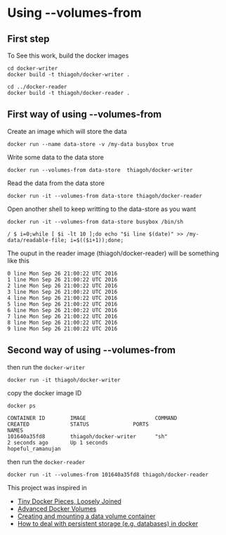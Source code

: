 # Using --volumes-from

## First step

To See this work, build the docker images

```shell
cd docker-writer
docker build -t thiagoh/docker-writer .

cd ../docker-reader
docker build -t thiagoh/docker-reader .
```

## First way of using --volumes-from

Create an image which will store the data

```shell
docker run --name data-store -v /my-data busybox true
```
Write some data to the data store

```shell
docker run --volumes-from data-store  thiagoh/docker-writer
```
Read the data from the data store

```shell
docker run -it --volumes-from data-store thiagoh/docker-reader
```
Open another shell to keep writting to the data-store as you want
```shell
docker run -it --volumes-from data-store busybox /bin/sh

/ $ i=0;while [ $i -lt 10 ];do echo "$i line $(date)" >> /my-data/readable-file; i=$(($i+1));done;
```

The ouput in the reader image (thiagoh/docker-reader) will be something like this
```shell
0 line Mon Sep 26 21:00:22 UTC 2016
1 line Mon Sep 26 21:00:22 UTC 2016
2 line Mon Sep 26 21:00:22 UTC 2016
3 line Mon Sep 26 21:00:22 UTC 2016
4 line Mon Sep 26 21:00:22 UTC 2016
5 line Mon Sep 26 21:00:22 UTC 2016
6 line Mon Sep 26 21:00:22 UTC 2016
7 line Mon Sep 26 21:00:22 UTC 2016
8 line Mon Sep 26 21:00:22 UTC 2016
9 line Mon Sep 26 21:00:22 UTC 2016
```

## Second way of using --volumes-from

then run the `docker-writer`

```shell
docker run -it thiagoh/docker-writer
```

copy the docker image ID

```shell
docker ps 

CONTAINER ID        IMAGE                      COMMAND                  CREATED             STATUS              PORTS                               NAMES
101640a35fd8        thiagoh/docker-writer      "sh"                     2 seconds ago       Up 1 seconds                                            hopeful_ramanujan
```

then run the `docker-reader`

```shell
docker run -it --volumes-from 101640a35fd8 thiagoh/docker-reader
```

This project was inspired in

 - [Tiny Docker Pieces, Loosely Joined](http://www.offermann.us/2013/12/tiny-docker-pieces-loosely-joined.html)
 - [Advanced Docker Volumes](http://crosbymichael.com/advanced-docker-volumes.html)
 - [Creating and mounting a data volume container](https://docs.docker.com/engine/tutorials/dockervolumes/#/creating-and-mounting-a-data-volume-container)
 - [How to deal with persistent storage (e.g. databases) in docker](http://stackoverflow.com/questions/18496940/how-to-deal-with-persistent-storage-e-g-databases-in-docker?rq=1)